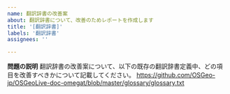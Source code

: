 ```yaml
---
name: 翻訳辞書の改善案
about: 翻訳辞書について、改善のためレポートを作成します
title: '[翻訳辞書]'
labels: '翻訳辞書'
assignees: ''

---
```


**問題の説明**
翻訳辞書の改善案について、以下の既存の翻訳辞書定義中、どの項目を改善すべきかについて記載してください。
https://github.com/OSGeo-jp/OSGeoLive-doc-omegat/blob/master/glossary/glossary.txt
